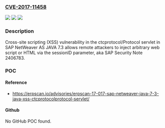 ### [CVE-2017-11458](https://cve.mitre.org/cgi-bin/cvename.cgi?name=CVE-2017-11458)
![](https://img.shields.io/static/v1?label=Product&message=n%2Fa&color=blue)
![](https://img.shields.io/static/v1?label=Version&message=n%2Fa&color=blue)
![](https://img.shields.io/static/v1?label=Vulnerability&message=n%2Fa&color=brighgreen)

### Description

Cross-site scripting (XSS) vulnerability in the ctcprotocol/Protocol servlet in SAP NetWeaver AS JAVA 7.3 allows remote attackers to inject arbitrary web script or HTML via the sessionID parameter, aka SAP Security Note 2406783.

### POC

#### Reference
- https://erpscan.io/advisories/erpscan-17-017-sap-netweaver-java-7-3-java-xss-ctcprotocolprotocol-servlet/

#### Github
No GitHub POC found.

